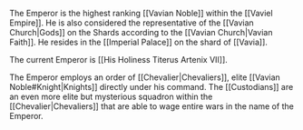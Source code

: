 The Emperor is the highest ranking [[Vavian Noble]] within the [[Vaviel Empire]]. He is also considered the representative of the [[Vavian Church|Gods]] on the Shards according to the [[Vavian Church|Vavian Faith]]. He resides in the [[Imperial Palace]] on the shard of [[Vavia]].

The current Emperor is [[His Holiness Titerus Artenix VII]].

The Emperor employs an order of [[Chevalier|Chevaliers]], elite [[Vavian Noble#Knight|Knights]] directly under his command. The [[Custodians]] are an even more elite but mysterious squadron within the [[Chevalier|Chevaliers]] that are able to wage entire wars in the name of the Emperor.
